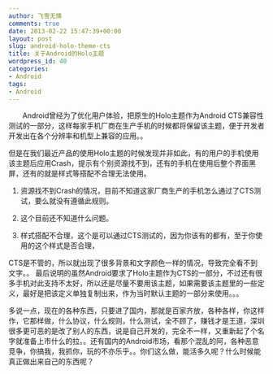 ```yaml
---
author: 飞雪无情
comments: true
date: 2013-02-22 15:47:39+00:00
layout: post
slug: android-holo-theme-cts
title: 关于Android的Holo主题
wordpress_id: 40
categories:
- Android
tags:
- Android
---
```




       Android曾经为了优化用户体验，把原生的Holo主题作为Android CTS兼容性测试的一部分，这样每家手机厂商在生产手机的时候都将保留该主题，便于开发者开发出在各个分辨率和机型上兼容的应用。。

但是在我们最近产品的使用Holo主题的时候发现并非如此，有的用户的手机使用该主题后应用Crash，提示有个别资源找不到，还有的手机在使用后整个界面黑屏，还有的就是样式等搭配不合理无法使用。



	
  1. 资源找不到Crash的情况，目前不知道这家厂商生产的手机怎么通过了CTS测试，要么就没有遵循此规则。

	
  2. 这个目前还不知道什么问题。

	
  3. 样式搭配不合理，这个是可以通过CTS测试的，因为你该有的都有，至于你使用的这个样式是否合理，


CTS是不管的，所以就出现了很多背景和文字颜色一样的情况，导致完全看不到文字。。
最后说明的虽然Android要求了Holo主题作为CTS的一部分，不过还有很多手机对此支持不太好，所以还是尽量不要用该主题，如果需要该主题里的一些定义，最好是把该定义单独复制出来，作为当时默认主题的一部分来使用。。。

多说一点，现在的各种东西，只要进了国内，那就是百家齐放，各种各样，你这样作，它那样做，什么协议，什么规则，什么测试，全不顾了，赚钱才是王道，深圳很多更可恶的是改了别人的东西，说是自己开发的，完全不一样，又重新起了个名字就准备上市什么的拉。。还有国内的Android市场，看那个混乱的阿，各种恶意竞争，你搞我，我抓你，玩的不亦乐乎。。你们这么做，能活多久呢？什么时候能真正做出来自己的东西呢？


